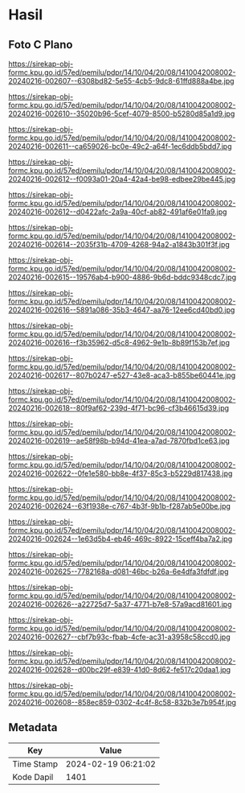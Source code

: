 # Hasil

## Foto C Plano

https://sirekap-obj-formc.kpu.go.id/57ed/pemilu/pdpr/14/10/04/20/08/1410042008002-20240216-002607--6308bd82-5e55-4cb5-9dc8-61ffd888a4be.jpg

https://sirekap-obj-formc.kpu.go.id/57ed/pemilu/pdpr/14/10/04/20/08/1410042008002-20240216-002610--35020b96-5cef-4079-8500-b5280d85a1d9.jpg

https://sirekap-obj-formc.kpu.go.id/57ed/pemilu/pdpr/14/10/04/20/08/1410042008002-20240216-002611--ca659026-bc0e-49c2-a64f-1ec6ddb5bdd7.jpg

https://sirekap-obj-formc.kpu.go.id/57ed/pemilu/pdpr/14/10/04/20/08/1410042008002-20240216-002612--f0093a01-20a4-42a4-be98-edbee29be445.jpg

https://sirekap-obj-formc.kpu.go.id/57ed/pemilu/pdpr/14/10/04/20/08/1410042008002-20240216-002612--d0422afc-2a9a-40cf-ab82-491af6e01fa9.jpg

https://sirekap-obj-formc.kpu.go.id/57ed/pemilu/pdpr/14/10/04/20/08/1410042008002-20240216-002614--2035f31b-4709-4268-94a2-a1843b301f3f.jpg

https://sirekap-obj-formc.kpu.go.id/57ed/pemilu/pdpr/14/10/04/20/08/1410042008002-20240216-002615--19576ab4-b900-4886-9b6d-bddc9348cdc7.jpg

https://sirekap-obj-formc.kpu.go.id/57ed/pemilu/pdpr/14/10/04/20/08/1410042008002-20240216-002616--5891a086-35b3-4647-aa76-12ee6cd40bd0.jpg

https://sirekap-obj-formc.kpu.go.id/57ed/pemilu/pdpr/14/10/04/20/08/1410042008002-20240216-002616--f3b35962-d5c8-4962-9e1b-8b89f153b7ef.jpg

https://sirekap-obj-formc.kpu.go.id/57ed/pemilu/pdpr/14/10/04/20/08/1410042008002-20240216-002617--807b0247-e527-43e8-aca3-b855be60441e.jpg

https://sirekap-obj-formc.kpu.go.id/57ed/pemilu/pdpr/14/10/04/20/08/1410042008002-20240216-002618--80f9af62-239d-4f71-bc96-cf3b46615d39.jpg

https://sirekap-obj-formc.kpu.go.id/57ed/pemilu/pdpr/14/10/04/20/08/1410042008002-20240216-002619--ae58f98b-b94d-41ea-a7ad-7870fbd1ce63.jpg

https://sirekap-obj-formc.kpu.go.id/57ed/pemilu/pdpr/14/10/04/20/08/1410042008002-20240216-002622--0fe1e580-bb8e-4f37-85c3-b5229d817438.jpg

https://sirekap-obj-formc.kpu.go.id/57ed/pemilu/pdpr/14/10/04/20/08/1410042008002-20240216-002624--63f1938e-c767-4b3f-9b1b-f287ab5e00be.jpg

https://sirekap-obj-formc.kpu.go.id/57ed/pemilu/pdpr/14/10/04/20/08/1410042008002-20240216-002624--1e63d5b4-eb46-469c-8922-15ceff4ba7a2.jpg

https://sirekap-obj-formc.kpu.go.id/57ed/pemilu/pdpr/14/10/04/20/08/1410042008002-20240216-002625--7782168a-d081-46bc-b26a-6e4dfa3fdfdf.jpg

https://sirekap-obj-formc.kpu.go.id/57ed/pemilu/pdpr/14/10/04/20/08/1410042008002-20240216-002626--a22725d7-5a37-4771-b7e8-57a9acd81601.jpg

https://sirekap-obj-formc.kpu.go.id/57ed/pemilu/pdpr/14/10/04/20/08/1410042008002-20240216-002627--cbf7b93c-fbab-4cfe-ac31-a3958c58ccd0.jpg

https://sirekap-obj-formc.kpu.go.id/57ed/pemilu/pdpr/14/10/04/20/08/1410042008002-20240216-002628--d00bc29f-e839-41d0-8d62-fe517c20daa1.jpg

https://sirekap-obj-formc.kpu.go.id/57ed/pemilu/pdpr/14/10/04/20/08/1410042008002-20240216-002608--858ec859-0302-4c4f-8c58-832b3e7b954f.jpg


## Metadata

| Key        | Value               |
| ---------- | ------------------- |
| Time Stamp | 2024-02-19 06:21:02 |
| Kode Dapil | 1401                |



